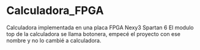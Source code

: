 # Calculadora_FPGA
Calculadora implementada en una placa FPGA Nexy3 Spartan 6 
El modulo top de la calculadora se llama botonera, empecé el proyecto con ese nombre y no lo cambié a calculadora. 
